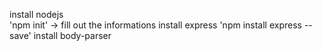 install nodejs  
'npm init' -> fill out the informations
install express   'npm install express --save'
install body-parser